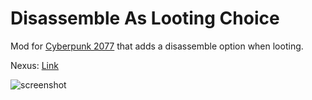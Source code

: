 # Disassemble As Looting Choice

Mod for [Cyberpunk 2077] that adds a disassemble option when looting.

Nexus: [Link](https://www.nexusmods.com/cyberpunk2077/mods/4648)

![screenshot](screenshot.webp)

[Cyberpunk 2077]: https://www.cyberpunk.net/